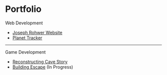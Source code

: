 # Portfolio

Web Development

- [Joseph Rohwer Website](https://github.com/josephrohwer/joseph-rohwer-website)
- [Planet Tracker](https://github.com/josephrohwer/planet-tracker)

--- 

Game Development

- [Reconstructing Cave Story](https://github.com/josephrohwer/reconstructing-cave-story)
- [Building Escape](https://github.com/josephrohwer/building-escape) (In Progress)